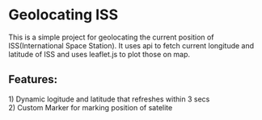<h1>Geolocating ISS</h1>
This is a simple project for geolocating the current position of ISS(International Space Station).
It uses api to fetch current longitude and latitude of ISS and uses leaflet.js to plot those on map.

<h2>Features:</h2>
1) Dynamic logitude and latitude that refreshes within 3 secs<br>
2) Custom Marker for marking position of satelite
